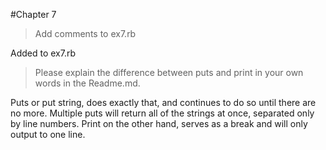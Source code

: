 #Chapter 7

>Add comments to ex7.rb

Added to ex7.rb

>Please explain the difference between puts and print in your own words in the Readme.md.

Puts or put string, does exactly that, and continues to do so until there are no more. Multiple puts will return all of the 
strings at once, separated only by line numbers. Print on the other hand, serves as a break and will only output to one line.

